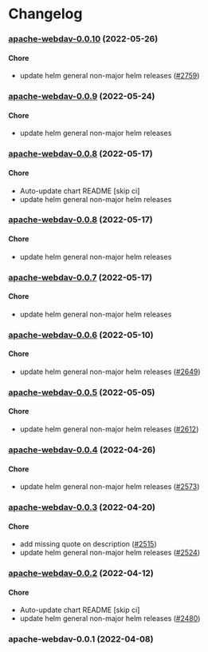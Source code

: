 # Changelog<br>


<a name="apache-webdav-0.0.10"></a>
### [apache-webdav-0.0.10](https://github.com/truecharts/apps/compare/apache-webdav-0.0.9...apache-webdav-0.0.10) (2022-05-26)

#### Chore

* update helm general non-major helm releases ([#2759](https://github.com/truecharts/apps/issues/2759))



<a name="apache-webdav-0.0.9"></a>
### [apache-webdav-0.0.9](https://github.com/truecharts/apps/compare/apache-webdav-0.0.8...apache-webdav-0.0.9) (2022-05-24)

#### Chore

* update helm general non-major helm releases



<a name="apache-webdav-0.0.8"></a>
### [apache-webdav-0.0.8](https://github.com/truecharts/apps/compare/apache-webdav-0.0.7...apache-webdav-0.0.8) (2022-05-17)

#### Chore

* Auto-update chart README [skip ci]
* update helm general non-major helm releases



<a name="apache-webdav-0.0.8"></a>
### [apache-webdav-0.0.8](https://github.com/truecharts/apps/compare/apache-webdav-0.0.7...apache-webdav-0.0.8) (2022-05-17)

#### Chore

* update helm general non-major helm releases



<a name="apache-webdav-0.0.7"></a>
### [apache-webdav-0.0.7](https://github.com/truecharts/apps/compare/apache-webdav-0.0.6...apache-webdav-0.0.7) (2022-05-17)

#### Chore

* update helm general non-major helm releases



<a name="apache-webdav-0.0.6"></a>
### [apache-webdav-0.0.6](https://github.com/truecharts/apps/compare/apache-webdav-0.0.5...apache-webdav-0.0.6) (2022-05-10)

#### Chore

* update helm general non-major helm releases ([#2649](https://github.com/truecharts/apps/issues/2649))



<a name="apache-webdav-0.0.5"></a>
### [apache-webdav-0.0.5](https://github.com/truecharts/apps/compare/apache-webdav-0.0.4...apache-webdav-0.0.5) (2022-05-05)

#### Chore

* update helm general non-major helm releases ([#2612](https://github.com/truecharts/apps/issues/2612))



<a name="apache-webdav-0.0.4"></a>
### [apache-webdav-0.0.4](https://github.com/truecharts/apps/compare/apache-webdav-0.0.3...apache-webdav-0.0.4) (2022-04-26)

#### Chore

* update helm general non-major helm releases ([#2573](https://github.com/truecharts/apps/issues/2573))



<a name="apache-webdav-0.0.3"></a>
### [apache-webdav-0.0.3](https://github.com/truecharts/apps/compare/apache-webdav-0.0.2...apache-webdav-0.0.3) (2022-04-20)

#### Chore

* add missing quote on description ([#2515](https://github.com/truecharts/apps/issues/2515))
* update helm general non-major helm releases ([#2524](https://github.com/truecharts/apps/issues/2524))



<a name="apache-webdav-0.0.2"></a>
### [apache-webdav-0.0.2](https://github.com/truecharts/apps/compare/apache-webdav-0.0.1...apache-webdav-0.0.2) (2022-04-12)

#### Chore

* Auto-update chart README [skip ci]
* update helm general non-major helm releases ([#2480](https://github.com/truecharts/apps/issues/2480))



<a name="apache-webdav-0.0.1"></a>
### apache-webdav-0.0.1 (2022-04-08)

